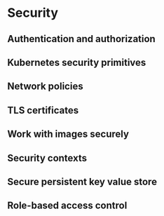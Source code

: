 # Security

## Authentication and authorization

## Kubernetes security primitives

## Network policies

## TLS certificates 

## Work with images securely

## Security contexts

## Secure persistent key value store

## Role-based access control
